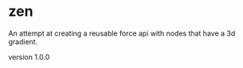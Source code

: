 # zen
An attempt at creating a reusable force api with nodes that have a 3d gradient.

version 1.0.0
